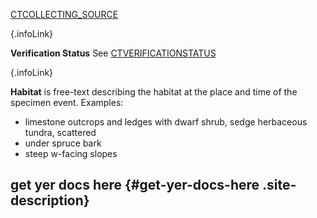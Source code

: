 [CTCOLLECTING\_SOURCE](http://arctos.database.museum/info/ctDocumentation.cfm?table=CTCOLLECTING_SOURCE)

[](){.infoLink}

**Verification Status** See
[CTVERIFICATIONSTATUS](http://arctos.database.museum/info/ctDocumentation.cfm?table=CTVERIFICATIONSTATUS)

[](){.infoLink}

**Habitat** is free-text describing the habitat at the place and time of
the specimen event. Examples:

-   limestone outcrops and ledges with dwarf shrub, sedge herbaceous
    tundra, scattered
-   under spruce bark
-   steep w-facing slopes

</div>

</div>

</div>

</div>

<div id="secondary">

get yer docs here {#get-yer-docs-here .site-description}
-----------------

</div>

</div>

